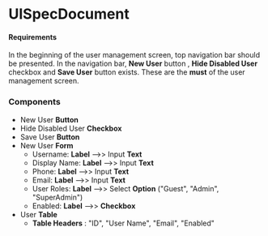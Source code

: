 # UISpecDocument

#### **Requirements**
In the beginning of the user management screen, top navigation bar should be presented. In the navigation bar, **New User** button , **Hide Disabled User** checkbox and **Save User** button exists. These are the **must** of the user management screen.

### **Components**

+ New User **Button**
+ Hide Disabled User **Checkbox**
+ Save User **Button**
+ New User **Form**
  - Username: **Label** -->> Input **Text**
  - Display Name: **Label** -->> Input **Text**
  - Phone: **Label** -->> Input **Text**
  - Email: **Label** -->> Input **Text**
  - User Roles: **Label** -->> Select **Option** ("Guest", "Admin", "SuperAdmin")
  - Enabled: **Label** -->> **Checkbox**
+ User **Table**
  - **Table Headers** : "ID", "User Name", "Email", "Enabled"
